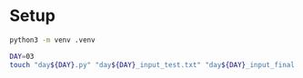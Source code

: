 # Setup

```bash
python3 -m venv .venv
```

```bash
DAY=03
touch "day${DAY}.py" "day${DAY}_input_test.txt" "day${DAY}_input_final.txt"
```
